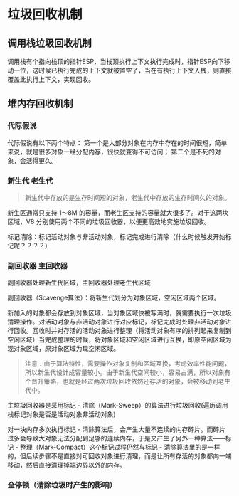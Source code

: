 # 垃圾回收机制

## 调用栈垃圾回收机制

调用栈有个指向栈顶的指针ESP，当栈顶执行上下文执行完成时，指针ESP向下移动一位，这时候已执行完成的上下文就被置空了，当在有执行上下文入栈，则直接覆盖此执行上下文，实现回收。

## 堆内存回收机制

### 代际假说

代际假说有以下两个特点：
第一个是大部分对象在内存中存在的时间很短，简单来说，就是很多对象一经分配内存，很快就变得不可访问；
第二个是不死的对象，会活得更久。

### 新生代 老生代

> 新生代中存放的是生存时间短的对象，老生代中存放的生存时间久的对象。

新生区通常只支持 1～8M 的容量，而老生区支持的容量就大很多了。对于这两块区域，V8 分别使用两个不同的垃圾回收器，以便更高效地实施垃圾回收。

标记清除：标记活动对象与非活动对象，标记完成进行清除（什么时候触发开始标记呢？？？？）

### 副回收器 主回收器

副回收器处理新生代区域，主回收器处理老生代区域

副回收器（Scavenge算法）：将新生代划分为对象区域，空闲区域两个区域。

新加入的对象都会存放到对象区域，当对象区域快被写满时，就需要执行一次垃圾清理操作。对活动对象与非活动对象进行对应标记，标记完成时处理非活动对象进行回收。回收时并对存活的活动对象进行整理（将活动对象有序的排列起来复制到空闲区域）当完成整理的时候，将对象区域和空闲区域进行互换，即原空闲区域为现对象区域，原对象区域为现空闲区域。

> 注意：由于算法特性，需要操作对象复制和区域互换，考虑效率性能问题，所以新生代设计成容量较小。由于新生代空间较小，容易占满，所以对象有个晋升策略，也就是经过两次垃圾回收依然还存活的对象，会被移动到老生代中。

主垃圾回收器是采用标记 - 清除（Mark-Sweep）的算法进行垃圾回收(遍历调用栈标记对象是否是活动对象非活动对象)

对一块内存多次执行标记 - 清除算法后，会产生大量不连续的内存碎片。而碎片过多会导致大对象无法分配到足够的连续内存，于是又产生了另外一种算法——标记 - 整理（Mark-Compact）这个标记过程仍然与标记 - 清除算法里的是一样的，但后续步骤不是直接对可回收对象进行清理，而是让所有存活的对象都向一端移动，然后直接清理掉端边界以外的内存。

### 全停顿（清除垃圾时产生的影响）
